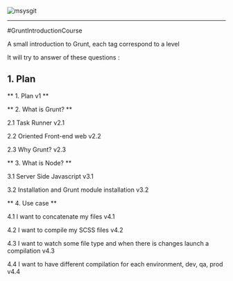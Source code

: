 ![msysgit](http://gruntjs.com/img/grunt-logo.png)

----
#GruntIntroductionCourse

A small introduction to Grunt, each tag correspond to a level

It will try to answer of these questions :

## 1. Plan

** 1. Plan v1 **

** 2. What is Grunt? **

   2.1 Task Runner v2.1

   2.2 Oriented Front-end web v2.2

   2.3 Why Grunt? v2.3

** 3. What is Node? **

   3.1 Server Side Javascript v3.1

   3.2 Installation and Grunt module installation v3.2

** 4. Use case **

   4.1 I want to concatenate my files v4.1

   4.2 I want to compile my SCSS files v4.2

   4.3 I want to watch some file type and when there is changes launch a compilation v4.3

   4.4 I want to have different compilation for each environment, dev, qa, prod v4.4